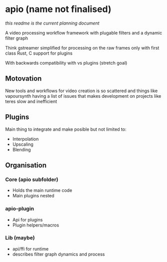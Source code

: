 # apio (name not finalised)
*this readme is the current planning document*

A video processing workflow framework with plugable filters and a dynamic filter graph

Think gstreamer simplified for processing on the raw frames only with first class Rust, C support for plugins

With backwards compatibility with vs plugins (stretch goal)

## Motovation

New tools and workflows for video creation is so scattered and things like vapoursynth having a list of issues that makes development on projects like teres slow and inefficient 

## Plugins

Main thing to integrate and make posible but not limited to:

- Interpolation
- Upscaling
- Blending

## Organisation

### Core (apio subfolder)

- Holds the main runtime code
- Main plugins nested

### apio-plugin

- Api for plugins
- Plugin helpers/macros

### Lib (maybe)

- api/ffi for runtime
- describes filter graph dynamics and process